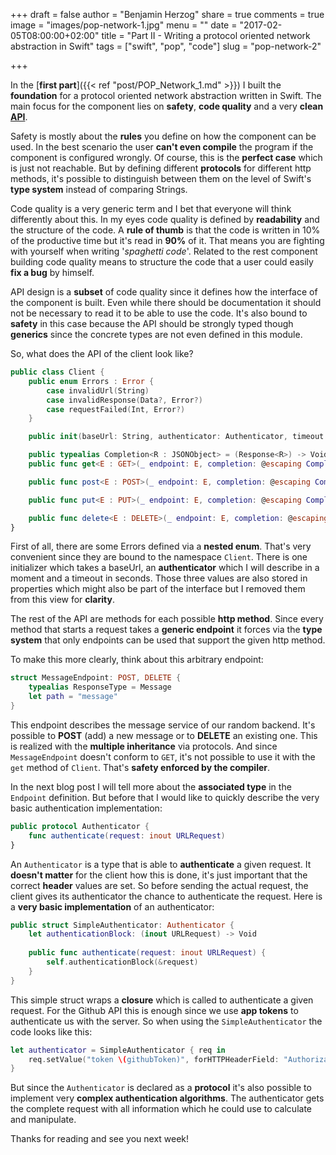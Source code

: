 +++
draft = false
author = "Benjamin Herzog"
share = true
comments = true
image = "images/pop-network-1.jpg"
menu = ""
date = "2017-02-05T08:00:00+02:00"
title = "Part II - Writing a protocol oriented network abstraction in Swift"
tags = ["swift", "pop", "code"]
slug = "pop-network-2"

+++

In the [**first part**]({{< ref "post/POP_Network_1.md" >}}) I built the **foundation** for a protocol oriented network abstraction written in Swift. The main focus for the component lies on **safety**, **code quality** and a very **clean** [**API**](https://en.wikipedia.org/wiki/Application_programming_interface).

Safety is mostly about the **rules** you define on how the component can be used. In the best scenario the user **can't even compile** the program if the component is configured wrongly. Of course, this is the **perfect case** which is just not reachable. But by defining different **protocols** for different http methods, it's possible to distinguish between them on the level of Swift's **type system** instead of comparing Strings.

Code quality is a very generic term and I bet that everyone will think differently about this. In my eyes code quality is defined by **readability** and the structure of the code. A **rule of thumb** is that the code is written in 10% of the productive time but it's read in **90%** of it. That means you are fighting with yourself when writing '*spaghetti code*'. Related to the rest component building code quality means to structure the code that a user could easily **fix a bug** by himself.

API design is a **subset** of code quality since it defines how the interface of the component is built. Even while there should be documentation it should not be necessary to read it to be able to use the code. It's also bound to **safety** in this case because the API should be strongly typed though **generics** since the concrete types are not even defined in this module.

So, what does the API of the client look like?

```Swift
public class Client {
    public enum Errors : Error {
        case invalidUrl(String)
        case invalidResponse(Data?, Error?)
        case requestFailed(Int, Error?)
    }

    public init(baseUrl: String, authenticator: Authenticator, timeout: TimeInterval = default)

    public typealias Completion<R : JSONObject> = (Response<R>) -> Void
    public func get<E : GET>(_ endpoint: E, completion: @escaping Completion<E.ResponseType>)

    public func post<E : POST>(_ endpoint: E, completion: @escaping Completion<E.ResponseType>)

    public func put<E : PUT>(_ endpoint: E, completion: @escaping Completion<E.ResponseType>)

    public func delete<E : DELETE>(_ endpoint: E, completion: @escaping Completion<E.ResponseType>)
}
```

First of all, there are some Errors defined via a **nested enum**. That's very convenient since they are bound to the namespace `Client`. There is one initializer which takes a baseUrl, an **authenticator** which I will describe in a moment and a timeout in seconds. Those three values are also stored in properties which might also be part of the interface but I removed them from this view for **clarity**.

The rest of the API are methods for each possible **http method**. Since every method that starts a request takes a **generic endpoint** it forces via the **type system** that only endpoints can be used that support the given http method.

To make this more clearly, think about this arbitrary endpoint:

```Swift
struct MessageEndpoint: POST, DELETE {
    typealias ResponseType = Message
    let path = "message"
}
```

This endpoint describes the message service of our random backend. It's possible to **POST** (add) a new message or to **DELETE** an existing one. This is realized with the **multiple inheritance** via protocols. And since `MessageEndpoint` doesn't conform to `GET`, it's not possible to use it with the `get` method of `Client`. That's **safety enforced by the compiler**.

In the next blog post I will tell more about the **associated type** in the `Endpoint` definition. But before that I would like to quickly describe the very basic authentication implementation:

```Swift
public protocol Authenticator {
    func authenticate(request: inout URLRequest)
}
```

An `Authenticator` is a type that is able to **authenticate** a given request. It **doesn't matter** for the client how this is done, it's just important that the correct **header** values are set. So before sending the actual request, the client gives its authenticator the chance to authenticate the request. Here is a **very basic implementation** of an authenticator:

```Swift
public struct SimpleAuthenticator: Authenticator {
    let authenticationBlock: (inout URLRequest) -> Void
    
    public func authenticate(request: inout URLRequest) {
        self.authenticationBlock(&request)
    }
}
```

This simple struct wraps a **closure** which is called to authenticate a given request. For the Github API this is enough since we use **app tokens** to authenticate us with the server. So when using the `SimpleAuthenticator` the code looks like this:

```Swift
let authenticator = SimpleAuthenticator { req in
	req.setValue("token \(githubToken)", forHTTPHeaderField: "Authorization")
}
```

But since the `Authenticator` is declared as a **protocol** it's also possible to implement very **complex authentication algorithms**. The authenticator gets the complete request with all information which he could use to calculate and manipulate.

Thanks for reading and see you next week!
